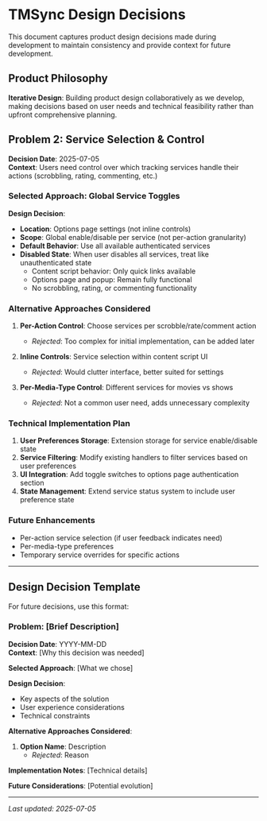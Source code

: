 # TMSync Design Decisions

This document captures product design decisions made during development to maintain consistency and provide context for future development.

## Product Philosophy

**Iterative Design**: Building product design collaboratively as we develop, making decisions based on user needs and technical feasibility rather than upfront comprehensive planning.

## Problem 2: Service Selection & Control

**Decision Date**: 2025-07-05  
**Context**: Users need control over which tracking services handle their actions (scrobbling, rating, commenting, etc.)

### Selected Approach: Global Service Toggles

**Design Decision**:
- **Location**: Options page settings (not inline controls)
- **Scope**: Global enable/disable per service (not per-action granularity)
- **Default Behavior**: Use all available authenticated services
- **Disabled State**: When user disables all services, treat like unauthenticated state
  - Content script behavior: Only quick links available
  - Options page and popup: Remain fully functional
  - No scrobbling, rating, or commenting functionality

### Alternative Approaches Considered

1. **Per-Action Control**: Choose services per scrobble/rate/comment action
   - *Rejected*: Too complex for initial implementation, can be added later

2. **Inline Controls**: Service selection within content script UI
   - *Rejected*: Would clutter interface, better suited for settings

3. **Per-Media-Type Control**: Different services for movies vs shows
   - *Rejected*: Not a common user need, adds unnecessary complexity

### Technical Implementation Plan

1. **User Preferences Storage**: Extension storage for service enable/disable state
2. **Service Filtering**: Modify existing handlers to filter services based on user preferences
3. **UI Integration**: Add toggle switches to options page authentication section
4. **State Management**: Extend service status system to include user preference state

### Future Enhancements

- Per-action service selection (if user feedback indicates need)
- Per-media-type preferences
- Temporary service overrides for specific actions

---

## Design Decision Template

For future decisions, use this format:

### Problem: [Brief Description]

**Decision Date**: YYYY-MM-DD  
**Context**: [Why this decision was needed]

**Selected Approach**: [What we chose]

**Design Decision**:
- Key aspects of the solution
- User experience considerations
- Technical constraints

**Alternative Approaches Considered**:
1. **Option Name**: Description
   - *Rejected*: Reason

**Implementation Notes**: [Technical details]

**Future Considerations**: [Potential evolution]

---

*Last updated: 2025-07-05*